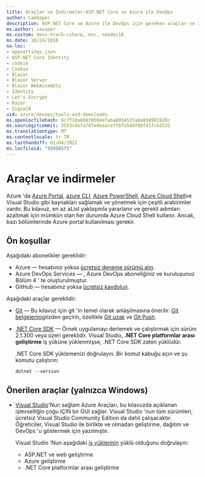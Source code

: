 ```yaml
---
title: Araçlar ve İndirmeler-ASP.NET Core ve Azure ile DevOps
author: CamSoper
description: ASP.NET Core ve Azure ile DevOps için gereken araçlar ve İndirmeler.
ms.author: casoper
ms.custom: devx-track-csharp, mvc, seodec18
ms.date: 10/24/2018
no-loc:
- appsettings.json
- ASP.NET Core Identity
- cookie
- Cookie
- Blazor
- Blazor Server
- Blazor WebAssembly
- Identity
- Let's Encrypt
- Razor
- SignalR
uid: azure/devops/tools-and-downloads
ms.openlocfilehash: 8c7f10a6b6f8504efaba6054533aba034982820c
ms.sourcegitcommit: 3593c4efa707edeaaceffbfa544f99f41fc62535
ms.translationtype: MT
ms.contentlocale: tr-TR
ms.lasthandoff: 01/04/2021
ms.locfileid: "93056575"
---
```

# <a name="tools-and-downloads"></a>Araçlar ve indirmeler

Azure 'da [Azure Portal](https://portal.azure.com), [azure CLI](/cli/azure/), [Azure PowerShell](/powershell/azure/overview), [Azure Cloud Shell](https://shell.azure.com/bash)ve Visual Studio gibi kaynakları sağlamak ve yönetmek için çeşitli arabirimler vardır. Bu kılavuz, en az aList yaklaşımla yararlanır ve gerekli adımları azaltmak için mümkün olan her durumda Azure Cloud Shell kullanır. Ancak, bazı bölümlerinde Azure portal kullanılması gerekir.

## <a name="prerequisites"></a>Ön koşullar

Aşağıdaki abonelikler gereklidir:

* Azure &mdash; hesabınız yoksa [ücretsiz deneme sürümü alın](https://azure.microsoft.com/free/dotnet/).
* Azure DevOps Services &mdash; , Azure DevOps aboneliğiniz ve kuruluşunuz Bölüm 4 ' te oluşturulmuştur.
* GitHub &mdash; hesabınız yoksa [ücretsiz kaydolun](https://github.com/join).

Aşağıdaki araçlar gereklidir:

* [Git](https://git-scm.com/downloads) &mdash; Bu kılavuz için git 'in temel olarak anlaşılmasına önerilir. [Git belgelerini](https://git-scm.com/doc)gözden geçirin, özellikle [Git uzak](https://git-scm.com/docs/git-remote) ve [Git Push](https://git-scm.com/docs/git-push).
* [.NET Core SDK](https://dotnet.microsoft.com/download/) &mdash; Örnek uygulamayı derlemek ve çalıştırmak için sürüm 2.1.300 veya üzeri gereklidir. Visual Studio, **.NET Core platformlar arası geliştirme** iş yüküne yüklenmişse, .NET Core SDK zaten yüklüdür.

    .NET Core SDK yüklemenizi doğrulayın. Bir komut kabuğu açın ve şu komutu çalıştırın:

    ```dotnetcli
    dotnet --version
    ```

## <a name="recommended-tools-windows-only"></a>Önerilen araçlar (yalnızca Windows)

* [Visual Studio](https://visualstudio.microsoft.com)'Nun sağlam Azure Araçları, bu kılavuzda açıklanan işlevselliğin çoğu IÇIN bir GUI sağlar. Visual Studio 'nun tüm sürümleri, ücretsiz Visual Studio Community Edition da dahil çalışacaktır. Öğreticiler, Visual Studio ile birlikte ve olmadan geliştirme, dağıtım ve DevOps 'u göstermek için yazılmıştır.

  Visual Studio 'Nun aşağıdaki [iş yüklerinin](/visualstudio/install/modify-visual-studio) yüklü olduğunu doğrulayın:

  * ASP.NET ve web geliştirme
  * Azure geliştirme
  * .NET Core platformlar arası geliştirme
